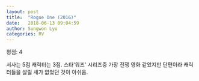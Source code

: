```yaml
---
layout: post
title:  "Rogue One (2016)"
date:   2018-06-13 09:04:59
author: Sungwon Lyu
categories: RV
---
```


평점: 4

서사는 5점 캐릭터는 3점. 스타'워즈' 시리즈중 가장 전쟁 영화 같았지만 단편이라 캐릭터들을 살릴 새가 없었던 것이 아쉬움.